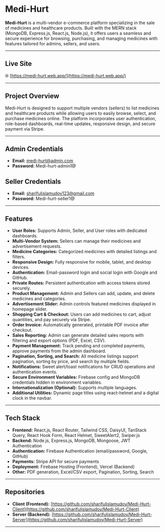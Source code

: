 # Medi-Hurt

**Medi-Hurt** is a multi-vendor e-commerce platform specializing in the sale of medicines and healthcare products. Built with the MERN stack (MongoDB, Express.js, React.js, Node.js), it offers users a seamless and secure experience for browsing, purchasing, and managing medicines with features tailored for admins, sellers, and users.

---

## Live Site
🌐 [https://medi-hurt.web.app/](https://medi-hurt.web.app/)

---

## Project Overview

Medi-Hurt is designed to support multiple vendors (sellers) to list medicines and healthcare products while allowing users to easily browse, select, and purchase medicines online. The platform incorporates user authentication, role-based dashboards, real-time updates, responsive design, and secure payment via Stripe.

---

## Admin Credentials

- **Email:** medi-hurt@admin.com  
- **Password:** Medi-hurt-admin1@  

## Seller Credentials

- **Email:** sharifulislamudoy123@gmail.com 
- **Password:** Medi-hurt-seller1@  

---

## Features

- **User Roles:** Supports Admin, Seller, and User roles with dedicated dashboards.
- **Multi-Vendor System:** Sellers can manage their medicines and advertisement requests.
- **Medicine Categories:** Categorized medicines with detailed listings and filters.
- **Responsive Design:** Fully responsive for mobile, tablet, and desktop devices.
- **Authentication:** Email-password login and social login with Google and GitHub.
- **Private Routes:** Persistent authentication with access tokens stored securely.
- **Product Management:** Admin and Sellers can add, update, and delete medicines and categories.
- **Advertisement Slider:** Admin controls featured medicines displayed in homepage slider.
- **Shopping Cart & Checkout:** Users can add medicines to cart, adjust quantities, and pay securely via Stripe.
- **Order Invoice:** Automatically generated, printable PDF invoice after checkout.
- **Sales Reporting:** Admin can generate detailed sales reports with filtering and export options (PDF, Excel, CSV).
- **Payment Management:** Track pending and completed payments, approve payments from the admin dashboard.
- **Pagination, Sorting, and Search:** All medicine listings support pagination, sorting by price, and search by multiple fields.
- **Notifications:** Sweet alert/toast notifications for CRUD operations and authentication events.
- **Secure Environment Variables:** Firebase config and MongoDB credentials hidden in environment variables.
- **Internationalization (Optional):** Supports multiple languages.
- **Additional Utilities:** Dynamic page titles using react-helmet and a digital clock in the navbar.

---

## Tech Stack

- **Frontend:** React.js, React Router, Tailwind CSS, DaisyUI, TanStack Query, React Hook Form, React Helmet, SweetAlert2, Swiper.js  
- **Backend:** Node.js, Express.js, MongoDB, Mongoose, JWT Authentication  
- **Authentication:** Firebase Authentication (email/password, Google, GitHub)  
- **Payments:** Stripe API for secure payments  
- **Deployment:** Firebase Hosting (Frontend), Vercel (Backend)  
- **Other:** PDF generation, Excel/CSV export, Pagination, Sorting, Search  

---

## Repositories

- **Client (Frontend):** [https://github.com/sharifulislamudoy/Medi-Hurt-Client](https://github.com/sharifulislamudoy/Medi-Hurt-Client)  
- **Server (Backend):** [https://github.com/sharifulislamudoy/Medi-Hurt-Server](https://github.com/sharifulislamudoy/Medi-Hurt-Server)  

---

